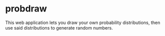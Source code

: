 # probdraw

This web application lets you draw your own probability distributions, then use said distributions to generate random numbers.
